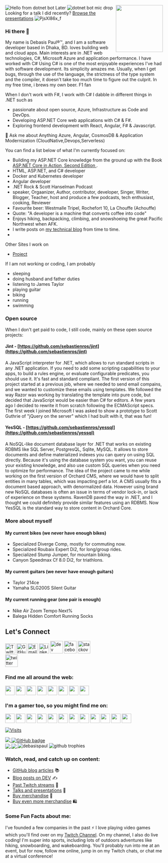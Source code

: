 
<img align="right" width="150" height="150" src="https://github.com/MishManners/MishManners/blob/master/My-OctocatsShortest.gif"></a>  ![Hello from dotnet bot](https://github.com/dotnet/brand/blob/main/dotnet-bot-illustrations/dotnet-bot/dotnet-bot_presenting.png "Dotnet-bot-presenting") Later  ![dotnet bot mic drop](https://github.com/dotnet/brand/blob/main/dotnet-bot-illustrations/dotnet-bot/dotnet-bot_mic-drop.png "Dotnet-bot-mic-drop") Looking for a talk I did recently? [Browse the presentations](https://sites.google.com/view/debasispaul/) ![PjsXl86x_f](https://user-images.githubusercontent.com/8848622/133393437-5b634d45-a202-4869-8860-63c004562b39.jpg) 

### Hi there 👋 
My name is Debasis Paul®™, and I am a software developer based in Dhaka, BD. loves building web and cloud apps. Main interests are in .NET web technologies, C#, Microsoft Azure and application performance. I have worked with C# Using C# is one of the most enjoyable experiences I've had with software development. Its simplicity amazes me. Usually, when I get bugs, through the use of the language, the strictness of the type system and the compiler, it doesn't take too much time to figure out the culprit. In my free time, i brews my own beer. F1 fan

When I don't work with F#, I work with C# I dabble in different things in .NET such as 
- passionate about open source, Azure, Infrastructure as Code and DevOps.
- Developing ASP.NET Core web applications with C# & F#.
- Exploring frontend development with React, Angular, F# & Javascript.

💬 Ask me about Anything Azure, Angular, CosmosDB & Application Modernization (CloudNative,Devops,Serverless)

You can find a list below of what I'm currently focused on:
- Building my ASP.NET Core knowledge from the ground up with the Book [ASP.NET Core in Action, Second Edition ](https://www.amazon.com/ASP-NET-Core-Action-Second-Andrew/dp/1617298301).
- HTML, ASP.NET, and C# developer 
- Docker and Kubernetes developer
- Angular developer
- .NET Rock & Scott Hanselman Podcast
- speaker, Orgaanizer, Author, contributor, developer, Singer, Writer, Blogger, Teacher, host and produce a few podcasts, tech enthusiast, cooking, Reviewer
- Favourite beer: Westmalle Tripel, Rochefort 10, La Chouffe (Achouffe)
- Quote: "A developer is a machine that converts coffee into code"
- Enjoys hiking, backpacking, climbing, and snowshoeing the great Pacific Northwest when AFK.
- I write posts on [my technical blog](https://sites.google.com/view/debasispaul/) from time to time.
- 
Other Sites I work on
- [Project](https://sites.google.com/view/debasispaul/)

If I am not working or coding, I am probably 
- sleeping
- doing husband and father duties
- listening to James Taylor
- playing guitar
- biking
- running
- swimming

### Open source

When I don't get paid to code, I still code, mainly on these open source projects:
#### Jint - [https://github.com/sebastienros/jint](https://github.com/sebastienros/jint) 
A JavaScript interpreter for .NET, which allows to run standard scripts in any .NET application. If you need to add some scripting capabilities to your apps, to build a rules engine, or evaluate configurable predicates, you should use it. It's fast and standard compliant. 
The first version of this project started at a previous job, where we needed to send email compains, and we wanted to customize these emails using templates. We followed the way Razor was working by translating the template into pure code, but decided that JavaScript would be easier than C# for editors. A few years ago I decided to rewrite it from scratch following the ECMAScript specs. The first week I joined Microsoft I was asked to show a prototype to Scott Guthrie of "jQuery on the server" which I had built with it, that was fun!

#### YesSQL - [https://github.com/sebastienros/yessql](https://github.com/sebastienros/yessql) 
A NoSQL-like document database layer for .NET that works on existing RDBMS like SQL Server, PostgresQL, Sqlite, MySQL. It allows to store documents and define materialized indexes you can query on using SQL directly. Because it's using the database system you want, you can reuse your existing knowledge, and also use custom SQL queries when you need to optimize for performance.
The idea of the project came to me while working on the first version of Orchard CMS, where we would have to split entities in many tables, which was impacting perf a lot. A CMS usually fits a document based approach, with denormalized data. However using brand new NoSQL databases is often an issue in terms of vendor lock-in, or lack of experience on these systems. RavenDB paved the way in .NET, and I thought we could definitely provide similar features using an RDBMS. Now YesSQL is the standard way to store content in Orchard Core.

### More about myself

#### My current bikes (we never have enough bikes)
- Specialized Diverge Comp, mostly for commuting now.
- Specialized Roubaix Expert Di2, for long/group rides.
- Specialized Stump Jumper, for mountain biking.
- Canyon Speedmax Cf 8.0 Di2, for triathlons.

#### My current guitars (we never have enough guitars)
- Taylor 214ce
- Yamaha SLG200S Silent Guitar

#### My current running gear (one pair is enough)
- Nike Air Zoom Tempo Next%
- Balega Hidden Comfort Running Socks


Let's Connect 
-------------
[<img height="32" width="32" src="https://unpkg.com/simple-icons@v4/icons/twitter.svg" alt="Twitter" />](https://twitter.com/thedebasispaul)
[<img height="32" width="32" src="https://unpkg.com/simple-icons@v4/icons/github.svg" alt="GitHub" />](https://github.com/debasispaul/)
[<img height="32" width="32" src="https://unpkg.com/simple-icons@v4/icons/telegram.svg" alt="Email" />](https://sites.google.com/view/debasispaul/)
[<img height="32" width="32" src="https://unpkg.com/simple-icons@v4/icons/linkedin.svg" alt="LinkedIn" />](https://www.linkedin.com/in/debasispaul/)
[<img src='https://cdn.jsdelivr.net/npm/simple-icons@3.0.1/icons/dev-dot-to.svg' alt='dev' height='40'>](https://dev.to/debasispaul)
[<img src='https://cdn.jsdelivr.net/npm/simple-icons@3.0.1/icons/facebook.svg' alt='facebook' height='40'>](https://www.facebook.com/thedebasispaul)
[<img src='https://cdn.jsdelivr.net/npm/simple-icons@3.0.1/icons/stackoverflow.svg' alt='stackoverflow' height='40'>](https://stackoverflow.com/)  
[<img src='https://cdn.jsdelivr.net/npm/simple-icons@3.0.1/icons/twitch.svg' alt='twitter' height='40'>](https://www.twitch.tv/debasispaul)

### Find me all around the web:
<p align="left">
<a href="http://twitter.com/thedebasispaul" target="blank"><img align="center" src="https://github.com/mishmanners/MishManners/blob/master/socials/twitter%20(2).png" alt="" height="30" /></a>
<a href="http://linkedin.com/in/debasispaul" target="blank"><img align="center" src="https://github.com/mishmanners/MishManners/blob/master/socials/transparent-Linkedin-logo-icon.png" alt="" height="30" /></a>
<a href="http://instagram.com/debasispaul" target="blank"><img align="center" src="https://github.com/mishmanners/MishManners/blob/master/socials/instagram.png" alt="" height="30" /></a>
<a href="http://twitch.tv/debasispaul" target="blank"><img align="center" src="https://github.com/mishmanners/MishManners/blob/master/socials/twitch.png" alt="" height="30" /></a>
<a href="http://youtube.com/c/" target="blank"><img align="center" src="https://github.com/mishmanners/MishManners/blob/master/socials/youtube.png" alt="" height="30" /></a>
<a href="https://sites.google.com/view/debasispaul/" target="blank"><img align="center" src="https://github.com/mishmanners/MishManners/blob/master/socials/chrome.png" alt="" height="30" /></a>
<a href="[https://hackathongoddess.wordpress.com/](https://sites.google.com/view/debasispaul/)" target="blank"><img align="center" src="https://github.com/mishmanners/MishManners/blob/master/socials/chrome.png" alt="" height="30" /></a>
<a href="https://dev.to/debasispaul" target="blank"><img align="center" src="https://github.com/mishmanners/MishManners/blob/master/socials/devto.png" alt="" height="30" /></a>
</p>

### I'm a gamer too, so you might find me on:
<a href="https://discordapp.com/invite/f4NFzFt" target="blank"><img align="center" src="https://github.com/mishmanners/MishManners/blob/master/Game%20Icons/discord.png" height="30" /></a>
<a href=" https://sites.google.com/view/debasispaul/" target="blank"><img align="center" src="https://github.com/mishmanners/MishManners/blob/master/Game%20Icons/ESO.png" height="30" /></a> 
<a href="https://sites.google.com/view/debasispaul/ " target="blank"><img align="center" src="https://github.com/mishmanners/MishManners/blob/master/Game%20Icons/Epic.png" height="30" /></a> 
<a href=" https://sites.google.com/view/debasispaul/" target="blank"><img align="center" src="https://github.com/mishmanners/MishManners/blob/master/Game%20Icons/LoL.png" height="30" /></a>
<a href="https://sites.google.com/view/debasispaul/ " target="blank"><img align="center" src="https://github.com/mishmanners/MishManners/blob/master/Game%20Icons/Battlenet.png" height="30" /></a>
<a href=" https://sites.google.com/view/debasispaul/" target="blank"><img align="center" src="https://github.com/mishmanners/MishManners/blob/master/Game%20Icons/Xbox.png" height="30" /></a> 
<a href=" https://sites.google.com/view/debasispaul/" target="blank"><img align="center" src="https://github.com/mishmanners/MishManners/blob/master/Game%20Icons/PS.png" height="30" /></a> 
<a href="https://sites.google.com/view/debasispaul/" target="blank"><img align="center" src="https://github.com/mishmanners/MishManners/blob/master/Game%20Icons/PoGo.png" height="30" /></a> 
<a href="https://sites.google.com/view/debasispaul/" target="blank"><img align="center" src="https://github.com/mishmanners/MishManners/blob/master/Game%20Icons/Shadowverse.png" height="30" /></a> 
<a href="https://sites.google.com/view/debasispaul/" target="blank"><img align="center" src="https://github.com/mishmanners/MishManners/blob/master/Game%20Icons/Steam.png" height="30" /></a>
<a href="https://sites.google.com/view/debasispaul/" target="blank"><img align="center" src="https://github.com/mishmanners/MishManners/blob/master/Game%20Icons/Switch.png" height="30" /></a>
<a href="https://sites.google.com/view/debasispaul/" target="blank"><img align="center" src="https://github.com/mishmanners/MishManners/blob/master/Game%20Icons/arena.png" height="30" /></a>

[![Visits](https://badges.pufler.dev/visits/AndriySvyryd/AndriySvyryd?style=flat-square)](https://badges.pufler.dev)
</details>
<a href="http://twitter.com/thedebasispaul">
    <img src="https://img.shields.io/twitter/follow/thedebasispaul?label=Twitter&logo=twitter&style=for-the-badge" />
</a>
<a href="https://github.com/debasispaul?tab=followers">
    <img src="https://img.shields.io/github/followers/debasispaul?label=Followers&logo=GitHub&style=for-the-badge" alt="GitHub badge" />
</a> </br>
<a href="https://github.com/debasispaul">
  <img align="center" src="https://github-readme-stats.vercel.app/api?username=debasispaul&count_private=true&show_icons=true" />
</a>
<a href="https://github.com/debasispaul">
  <img align="center" src="https://github-readme-stats.vercel.app/api/top-langs/?username=debasispaul&count_private=true&show_icons=true&layout=compact" />
</a>
<img src="https://github-readme-streak-stats.herokuapp.com/?user=debasispaul&theme=prussian" alt="debasispaul" />
<img alig src="https://github-profile-trophy.vercel.app/?username=debasispaul&margin-w=8&column=4&theme=darkhub&no-frame=true" alt="github trophies" />

### Watch, read, and catch up on content:
- [GitHub blog articles](https://github.blog/author/debasispaul/) :books:
- [Blog posts on DEV](https://dev.to/debasispaul) ✍️
- [Past Twitch streams](https://www.twitch.tv/debasispaul/videos?filter=highlights&sort=time) 🎥
- [Talks and presentations](https://debasispaul.wordpress.com/recorded-presentations/) 📣
- [Buy merchandise](https://merch.streamelements.com/debasispaul/) 🛒
- [Buy even more merchandise](https://www.redbubble.com/people/debasispaul/shop) 🛍️

### Some Fun Facts about me:
I've founded a few companies in the past :zap: I love playing video games which you'll find over on my [Twitch Channel](http://twitch.tv/debasispaul). On my channel, I also do live coding! I'm super into sports, including lots of outdoors adventures like hiking, snowboarding, and wakeboarding. You'll probably run into me at an event, but for now, follow me online, jump in on my Twitch chats, or chat me at a virtual conference!
